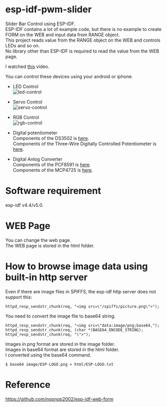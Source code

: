 # esp-idf-pwm-slider
Slider Bar Control using ESP-IDF.   
ESP-IDF contains a lot of example code, but there is no example to create FORM on the WEB and input data from RANGE object.   
This project reads value from the RANGE object on the WEB and controls LEDs and so on.   
No library other than ESP-IDF is required to read the value from the WEB page.   

I watched [this](https://www.youtube.com/watch?v=s-NFdMXA0H4&t=167s) video.   

You can control these devices using your android or iphone.

- LED Control   
![led-control](https://user-images.githubusercontent.com/6020549/135770897-e17f9b45-86ee-4c94-aa90-eb4b1ce1305d.jpg)

- Servo Control   
![servo-control](https://user-images.githubusercontent.com/6020549/135770904-915448e9-3ad1-40dd-be85-d91a06e1a0c6.jpg)

- RGB Control   
![rgb-control](https://user-images.githubusercontent.com/6020549/135774278-5a4021da-3f9e-4300-a872-4d82cfc2a53d.jpg)

- Digital potentiometer   
Components of the DS3502 is [here](https://github.com/UncleRus/esp-idf-lib/tree/master/components/ds3502).   
Components of the Three-Wire Digitally Controlled Potentiometer is [here](https://github.com/nopnop2002/esp-idf-x9c103).   

- Digital Anlog Converter   
Components of the PCF8591 is [here](https://github.com/UncleRus/esp-idf-lib/tree/master/components/pcf8591).   
Components of the MCP4725 is [here](https://github.com/UncleRus/esp-idf-lib/tree/master/components/mcp4725).   

# Software requirement
esp-idf v4.4/v5.0.   


# WEB Page
You can change the web page.   
The WEB page is stored in the html folder.   

# How to browse image data using built-in http server   
Even if there are image files in SPIFFS, the esp-idf http server does not support this:   
```
httpd_resp_sendstr_chunk(req, "<img src=\"/spiffs/picture.png\">");
```

You need to convert the image file to base64 string.   
```
httpd_resp_sendstr_chunk(req, "<img src=\"data:image/png;base64,");
httpd_resp_sendstr_chunk(req, (char *)BASE64_ENCODE_STRING);
httpd_resp_sendstr_chunk(req, "\">");
```

Images in png format are stored in the image folder.   
Images in base64 format are stored in the html folder.   
I converted using the base64 command.   
```
$ base64 image/ESP-LOGO.png > html/ESP-LOGO.txt
```

# Reference
https://github.com/nopnop2002/esp-idf-web-form

